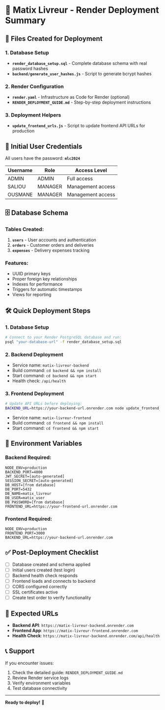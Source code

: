 # 🚀 Matix Livreur - Render Deployment Summary

## 📁 Files Created for Deployment

### 1. Database Setup
- **`render_database_setup.sql`** - Complete database schema with real password hashes
- **`backend/generate_user_hashes.js`** - Script to generate bcrypt hashes

### 2. Render Configuration
- **`render.yaml`** - Infrastructure as Code for Render (optional)
- **`RENDER_DEPLOYMENT_GUIDE.md`** - Step-by-step deployment instructions

### 3. Deployment Helpers
- **`update_frontend_urls.js`** - Script to update frontend API URLs for production

## 🔑 Initial User Credentials

All users have the password: **`mlc2024`**

| Username | Role    | Access Level |
|----------|---------|-------------|
| ADMIN    | ADMIN   | Full access |
| SALIOU   | MANAGER | Management access |
| OUSMANE  | MANAGER | Management access |

## 🗄️ Database Schema

### Tables Created:
1. **`users`** - User accounts and authentication
2. **`orders`** - Customer orders and deliveries
3. **`expenses`** - Delivery expenses tracking

### Features:
- UUID primary keys
- Proper foreign key relationships
- Indexes for performance
- Triggers for automatic timestamps
- Views for reporting

## 🛠️ Quick Deployment Steps

### 1. Database Setup
```bash
# Connect to your Render PostgreSQL database and run:
psql "your-database-url" -f render_database_setup.sql
```

### 2. Backend Deployment
- Service name: `matix-livreur-backend`
- Build command: `cd backend && npm install`
- Start command: `cd backend && npm start`
- Health check: `/api/health`

### 3. Frontend Deployment
```bash
# Update API URLs before deploying:
BACKEND_URL=https://your-backend-url.onrender.com node update_frontend_urls.js
```

- Service name: `matix-livreur-frontend`
- Build command: `cd frontend && npm install`
- Start command: `cd frontend && npm start`

## 🔧 Environment Variables

### Backend Required:
```
NODE_ENV=production
BACKEND_PORT=4000
JWT_SECRET=[auto-generated]
SESSION_SECRET=[auto-generated]
DB_HOST=[from database]
DB_PORT=5432
DB_NAME=matix_livreur
DB_USER=matix_user
DB_PASSWORD=[from database]
FRONTEND_URL=https://your-frontend-url.onrender.com
```

### Frontend Required:
```
NODE_ENV=production
FRONTEND_PORT=3000
BACKEND_URL=https://your-backend-url.onrender.com
```

## ✅ Post-Deployment Checklist

- [ ] Database created and schema applied
- [ ] Initial users created (test login)
- [ ] Backend health check responds
- [ ] Frontend loads and connects to backend
- [ ] CORS configured correctly
- [ ] SSL certificates active
- [ ] Create test order to verify functionality

## 🔗 Expected URLs

- **Backend API**: `https://matix-livreur-backend.onrender.com`
- **Frontend App**: `https://matix-livreur-frontend.onrender.com`
- **Health Check**: `https://matix-livreur-backend.onrender.com/api/health`

## 📞 Support

If you encounter issues:
1. Check the detailed guide: `RENDER_DEPLOYMENT_GUIDE.md`
2. Review Render service logs
3. Verify environment variables
4. Test database connectivity

---

**Ready to deploy!** 🎉 